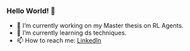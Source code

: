 ### Hello World! 👋



- 🔭 I’m currently working on my Master thesis on RL Agents. 
- 🌱 I’m currently learning ds techniques.
- 📫 How to reach me: [LinkedIn](https://www.linkedin.com/in/sotirioszikas/)
